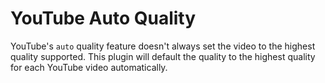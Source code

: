 # YouTube Auto Quality

YouTube's `auto` quality feature doesn't always set the video to the highest quality supported. This plugin will default the quality to the highest quality for each YouTube video automatically.
